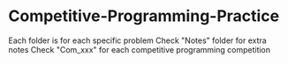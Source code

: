 # Competitive-Programming-Practice
Each folder is for each specific problem
Check "Notes" folder for extra notes
Check "Com_xxx" for each competitive programming competition
